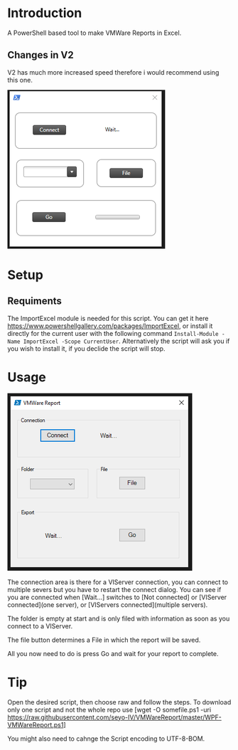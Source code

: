 # Introduction #

A PowerShell based tool to make VMWare Reports in Excel.
## Changes in V2 ##
V2 has much more increased speed therefore i would recommend using this one.

![VMWareReport-WPF](https://github.com/seyo-IV/VMWareReport/blob/master/images/WPF-VMWareReport.PNG)

# Setup #

## Requiments ##
The ImportExcel module is needed for this script. You can get it here https://www.powershellgallery.com/packages/ImportExcel, or install it directly for the current user with the following command `Install-Module -Name ImportExcel -Scope CurrentUser`. Alternatively the script will ask you if you wish to install it, if you declide the script will stop.

# Usage #
![VMWareReport](https://github.com/seyo-IV/VMWareReport/blob/master/images/VMWareReport.PNG)

The connection area is there for a VIServer connection, you can connect to multiple severs but you have to restart the connect dialog. You can see if you are connected when [Wait...] switches to [Not connected] or [VIServer connected](one server), or [VIServers connected](multiple servers).

The folder is empty at start and is only filed with information as soon as you connect to a VIServer.

The file button determines a File in which the report will be saved.

All you now need to do is press Go and wait for your report to complete.
# Tip #
Open the desired script, then choose raw and follow the steps.
To download only one script and not the whole repo use [wget -O somefile.ps1 -uri https://raw.githubusercontent.com/seyo-IV/VMWareReport/master/WPF-VMWareReport.ps1]

You might also need to cahnge the Script encoding to UTF-8-BOM.
